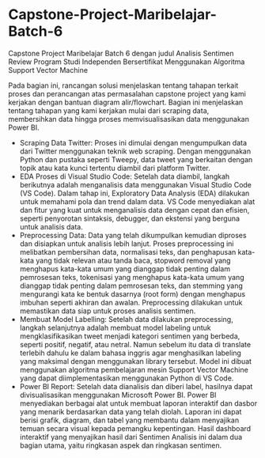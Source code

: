 # Capstone-Project-Maribelajar-Batch-6
Capstone Project Maribelajar Batch 6 dengan judul Analisis Sentimen Review Program Studi Independen Bersertifikat Menggunakan Algoritma Support Vector Machine

Pada bagian ini, rancangan solusi menjelaskan tentang tahapan terkait proses dan perancangan atas permasalahan capstone project yang kami kerjakan dengan bantuan diagram alir/flowchart. Bagian ini menjelaskan tentang tahapan yang kami kerjakan mulai dari scraping data, membersihkan data hingga proses memvisualisasikan data menggunakan Power BI.

- Scraping Data Twitter: Proses ini dimulai dengan mengumpulkan data dari Twitter menggunakan teknik web scraping. Dengan menggunakan Python dan pustaka seperti Tweepy, data tweet yang berkaitan dengan topik atau kata kunci tertentu diambil dari platform Twitter.
- EDA Proses di Visual Studio Code: Setelah data diambil, langkah berikutnya adalah menganalisis data menggunakan Visual Studio Code (VS Code). Dalam tahap ini, Exploratory Data Analysis (EDA) dilakukan untuk memahami pola dan trend dalam data. VS Code menyediakan alat dan fitur yang kuat untuk menganalisis data dengan cepat dan efisien, seperti penyorotan sintaksis, debugger, dan ekstensi yang berguna untuk analisis data.
- Preprocessing Data: Data yang telah dikumpulkan kemudian diproses dan disiapkan untuk analisis lebih lanjut. Proses preprocessing ini melibatkan pembersihan data, normalisasi teks, dan penghapusan kata-kata yang tidak relevan atau tanda baca, stopword removal yang menghapus kata-kata umum yang dianggap tidak penting dalam pemrosesan teks, tokenisasi yang menghapus kata-kata umum yang dianggap tidak penting dalam pemrosesan teks, dan stemming yang mengurangi kata ke bentuk dasarnya (root form) dengan menghapus imbuhan seperti akhiran dan awalan. Preprocessing dilakukan untuk memastikan data siap untuk proses analisis sentimen.
- Membuat Model Labelling: Setelah data dilakukan preprocessing, langkah selanjutnya adalah membuat model labeling untuk mengklasifikasikan tweet menjadi kategori sentimen yang berbeda, seperti positif, negatif, atau netral. Namun sebelum itu data di translate terlebih dahulu ke dalam bahasa inggris agar menghasilkan labeling yang maksimal dengan menggunakan library tersebut. Model ini dibuat menggunakan algoritma pembelajaran mesin Support Vector Machine yang dapat diimplementasikan menggunakan Python di VS Code.
- Power BI Report: Setelah data dianalisis dan diberi label, hasilnya dapat divisualisasikan menggunakan Microsoft Power BI. Power BI menyediakan berbagai alat untuk membuat laporan interaktif dan dasbor yang menarik berdasarkan data yang telah diolah. Laporan ini dapat berisi grafik, diagram, dan tabel yang membantu dalam menyajikan temuan secara visual kepada pemangku kepentingan. Hasil  dashboard interaktif yang menyajikan hasil dari Sentimen Analisis ini dalam dua bagian utama, yaitu ringkasan aspek dan ringkasan sentimen.
